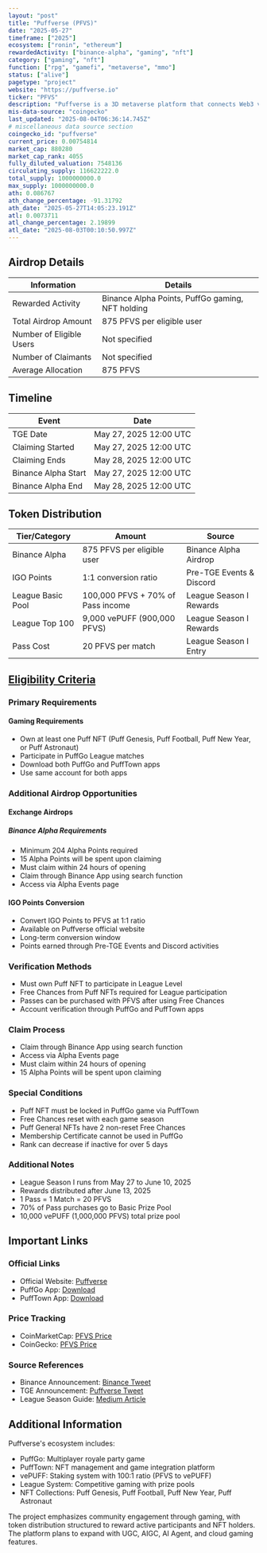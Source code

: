 ```yaml
---
layout: "post"
title: "Puffverse (PFVS)"
date: "2025-05-27"
timeframe: ["2025"]
ecosystem: ["ronin", "ethereum"]
rewardedActivity: ["binance-alpha", "gaming", "nft"]
category: ["gaming", "nft"]
function: ["rpg", "gamefi", "metaverse", "mmo"]
status: ["alive"]
pagetype: "project"
website: "https://puffverse.io"
ticker: "PFVS"
description: "Puffverse is a 3D metaverse platform that connects Web3 virtuality with Web2 reality, featuring PuffGo multiplayer party games and NFT-based gaming experiences."
mis-data-source: "coingecko"
last_updated: "2025-08-04T06:36:14.745Z"
# miscellaneous data source section
coingecko_id: "puffverse"
current_price: 0.00754814
market_cap: 880280
market_cap_rank: 4055
fully_diluted_valuation: 7548136
circulating_supply: 116622222.0
total_supply: 1000000000.0
max_supply: 1000000000.0
ath: 0.086767
ath_change_percentage: -91.31792
ath_date: "2025-05-27T14:05:23.191Z"
atl: 0.0073711
atl_change_percentage: 2.19899
atl_date: "2025-08-03T00:10:50.997Z"
---
```


## Airdrop Details

| Information              | Details                                                     |
| ------------------------ | ----------------------------------------------------------- |
| Rewarded Activity        | Binance Alpha Points, PuffGo gaming, NFT holding            |
| Total Airdrop Amount     | 875 PFVS per eligible user                                  |
| Number of Eligible Users | Not specified                                               |
| Number of Claimants      | Not specified                                               |
| Average Allocation       | 875 PFVS                                                    |

## Timeline

| Event               | Date                                           |
| ------------------- | ---------------------------------------------- |
| TGE Date           | May 27, 2025 12:00 UTC                         |
| Claiming Started    | May 27, 2025 12:00 UTC                         |
| Claiming Ends       | May 28, 2025 12:00 UTC                         |
| Binance Alpha Start | May 27, 2025 12:00 UTC                         |
| Binance Alpha End   | May 28, 2025 12:00 UTC                         |

## Token Distribution

| Tier/Category      | Amount                                   | Source                    |
| ------------------ | ---------------------------------------- | ------------------------- |
| Binance Alpha      | 875 PFVS per eligible user               | Binance Alpha Airdrop     |
| IGO Points         | 1:1 conversion ratio                     | Pre-TGE Events & Discord  |
| League Basic Pool  | 100,000 PFVS + 70% of Pass income        | League Season I Rewards   |
| League Top 100     | 9,000 vePUFF (900,000 PFVS)              | League Season I Rewards   |
| Pass Cost          | 20 PFVS per match                        | League Season I Entry     |

## [Eligibility Criteria](https://x.com/binance/status/1927311308870873524)

### Primary Requirements

#### Gaming Requirements
- Own at least one Puff NFT (Puff Genesis, Puff Football, Puff New Year, or Puff Astronaut)
- Participate in PuffGo League matches
- Download both PuffGo and PuffTown apps
- Use same account for both apps

### Additional Airdrop Opportunities

#### Exchange Airdrops
##### Binance Alpha Requirements
- Minimum 204 Alpha Points required
- 15 Alpha Points will be spent upon claiming
- Must claim within 24 hours of opening
- Claim through Binance App using search function
- Access via Alpha Events page

#### IGO Points Conversion
- Convert IGO Points to PFVS at 1:1 ratio
- Available on Puffverse official website
- Long-term conversion window
- Points earned through Pre-TGE Events and Discord activities

### Verification Methods
- Must own Puff NFT to participate in League Level
- Free Chances from Puff NFTs required for League participation
- Passes can be purchased with PFVS after using Free Chances
- Account verification through PuffGo and PuffTown apps

### Claim Process
- Claim through Binance App using search function
- Access via Alpha Events page
- Must claim within 24 hours of opening
- 15 Alpha Points will be spent upon claiming

### Special Conditions
- Puff NFT must be locked in PuffGo game via PuffTown
- Free Chances reset with each game season
- Puff General NFTs have 2 non-reset Free Chances
- Membership Certificate cannot be used in PuffGo
- Rank can decrease if inactive for over 5 days

### Additional Notes
- League Season I runs from May 27 to June 10, 2025
- Rewards distributed after June 13, 2025
- 1 Pass = 1 Match = 20 PFVS
- 70% of Pass purchases go to Basic Prize Pool
- 10,000 vePUFF (1,000,000 PFVS) total prize pool

## Important Links

### Official Links
- Official Website: [Puffverse](https://puffverse.io)
- PuffGo App: [Download](https://puffverse.io)
- PuffTown App: [Download](https://puffverse.io)

### Price Tracking
- CoinMarketCap: [PFVS Price](https://coinmarketcap.com/currencies/puffverse/)
- CoinGecko: [PFVS Price](https://www.coingecko.com/en/coins/puffverse)

### Source References
- Binance Announcement: [Binance Tweet](https://x.com/binance/status/1926936504703517105)
- TGE Announcement: [Puffverse Tweet](https://x.com/Puffverse/status/1927344982702051505)
- League Season Guide: [Medium Article](https://medium.com/@Puffverse/puffgo-official-league-season-is-ready-together-with-the-pfvs-tge-584f2e2b37fa)

## Additional Information

Puffverse's ecosystem includes:
- PuffGo: Multiplayer royale party game
- PuffTown: NFT management and game integration platform
- vePUFF: Staking system with 100:1 ratio (PFVS to vePUFF)
- League System: Competitive gaming with prize pools
- NFT Collections: Puff Genesis, Puff Football, Puff New Year, Puff Astronaut

The project emphasizes community engagement through gaming, with token distribution structured to reward active participants and NFT holders. The platform plans to expand with UGC, AIGC, AI Agent, and cloud gaming features.
